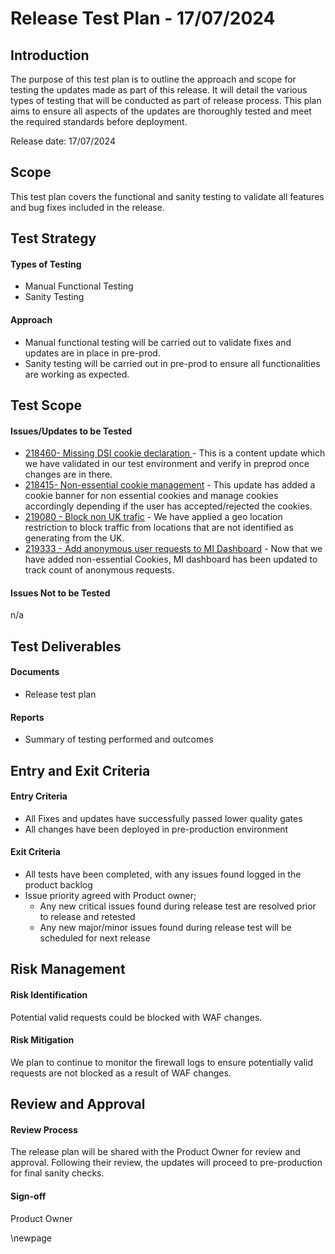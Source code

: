 ﻿# Release Test Plan - 17/07/2024 

## Introduction
The purpose of this test plan is to outline the approach and scope for testing the updates made as part of this release. It will detail the various types of testing that will be conducted as part of release process.  This plan aims to ensure all aspects of the updates are thoroughly tested and meet the required standards before deployment.

Release date: 17/07/2024

## Scope 
This test plan covers the functional and sanity testing to validate all features and bug fixes included in the release.

## Test Strategy
#### Types of Testing
- Manual Functional Testing
- Sanity Testing

#### Approach
- Manual functional testing will be carried out to validate fixes and updates are in place in pre-prod. 
- Sanity testing will be carried out in pre-prod to ensure all functionalities are working as expected. 

## Test Scope
#### Issues/Updates to be Tested
- [218460- Missing DSI cookie declaration ](https://dfe-ssp.visualstudio.com/s198-DfE-Benchmarking-service/_workitems/edit/218460) - This is a content update which we have validated in our test environment and verify in preprod once changes are in there.
- [218415- Non-essential cookie management](https://dfe-ssp.visualstudio.com/s198-DfE-Benchmarking-service/_workitems/edit/218415) - This update has added a cookie banner for non essential cookies and manage cookies accordingly depending if the user has accepted/rejected the cookies.
- [219080 - Block non UK trafic](https://dfe-ssp.visualstudio.com/s198-DfE-Benchmarking-service/_workitems/edit/219080) - We have applied a geo location restriction to block traffic from locations that are not identified as generating from the UK.
- [219333 - Add anonymous user requests to MI Dashboard](https://dfe-ssp.visualstudio.com/s198-DfE-Benchmarking-service/_workitems/edit/219333) - Now that we have added non-essential Cookies, MI dashboard has been updated to track count of anonymous requests.

#### Issues Not to be Tested
n/a

## Test Deliverables
#### Documents
- Release test plan

#### Reports
- Summary of testing performed and outcomes

## Entry and Exit Criteria
#### Entry Criteria
- All Fixes and updates have successfully passed lower quality gates 
- All changes have been deployed in pre-production environment

#### Exit Criteria
- All tests have been completed, with any issues found logged in the product backlog
- Issue priority agreed with Product owner;
    - Any new critical issues found during release test are resolved prior to release and retested
    - Any new major/minor issues found during release test will be scheduled for next release

## Risk Management
#### Risk Identification
Potential valid requests could be blocked with WAF changes.

#### Risk Mitigation
We plan to continue to monitor the firewall logs to ensure potentially valid requests are not blocked as a result of WAF changes.

## Review and Approval
#### Review Process
The release plan will be shared with the Product Owner for review and approval. Following their review, the updates will proceed to pre-production for final sanity checks.

#### Sign-off
Product Owner

\newpage
